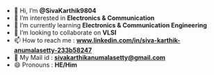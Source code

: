 - 👋 Hi, I’m **@SivaKarthik9804**
- 👀 I’m interested in **Electronics & Communication**
- 🌱 I’m currently learning **Electronics & Communication Engineering**
- 💞️ I’m looking to collaborate on **VLSI**
- 📫 How to reach me :  **www.linkedin.com/in/siva-karthik-anumalasetty-233b58247**
- 📧 My Mail id : **sivakarthikanumalasetty@gmail.com**
- 😄 Pronouns : **HE/Him**
<!---
SivaKarthik9804/SivaKarthik9804 is a ✨ special ✨ repository because its `README.md` (this file) appears on your GitHub profile.
You can click the Preview link to take a look at your changes.
--->
